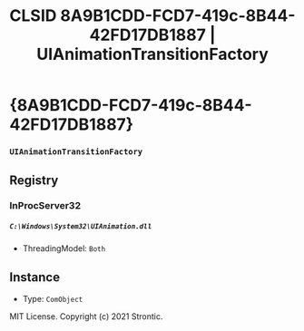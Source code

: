 ﻿---
title: "CLSID 8A9B1CDD-FCD7-419c-8B44-42FD17DB1887 | UIAnimationTransitionFactory"
excerpt: What is COM-Object CLSID 8A9B1CDD-FCD7-419c-8B44-42FD17DB1887?
---

# {8A9B1CDD-FCD7-419c-8B44-42FD17DB1887}

### `UIAnimationTransitionFactory`

## Registry


### InProcServer32

##### `C:\Windows\System32\UIAnimation.dll`
* ThreadingModel: `Both`

## Instance

* Type: `ComObject`

MIT License. Copyright (c) 2021 Strontic.


